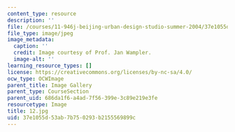```yaml
---
content_type: resource
description: ''
file: /courses/11-946j-beijing-urban-design-studio-summer-2004/37e1055d53ab7b750293b2155569899c_12.jpg
file_type: image/jpeg
image_metadata:
  caption: ''
  credit: Image courtesy of Prof. Jan Wampler.
  image-alt: ''
learning_resource_types: []
license: https://creativecommons.org/licenses/by-nc-sa/4.0/
ocw_type: OCWImage
parent_title: Image Gallery
parent_type: CourseSection
parent_uid: 686da1f6-a4ad-7f56-399e-3c89e219e3fe
resourcetype: Image
title: 12.jpg
uid: 37e1055d-53ab-7b75-0293-b2155569899c
---
```

